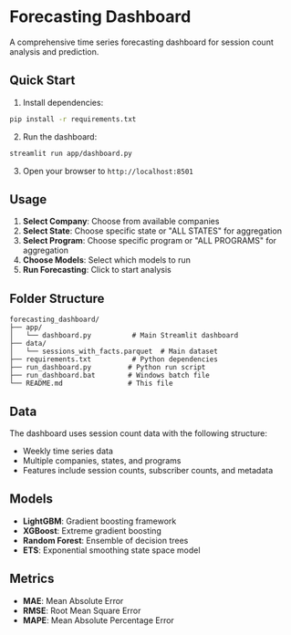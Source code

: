 # Forecasting Dashboard

A comprehensive time series forecasting dashboard for session count analysis and prediction.

## Quick Start

1. Install dependencies:
```bash
pip install -r requirements.txt
```

2. Run the dashboard:
```bash
streamlit run app/dashboard.py
```

3. Open your browser to `http://localhost:8501`

## Usage

1. **Select Company**: Choose from available companies
2. **Select State**: Choose specific state or "ALL STATES" for aggregation
3. **Select Program**: Choose specific program or "ALL PROGRAMS" for aggregation
4. **Choose Models**: Select which models to run
5. **Run Forecasting**: Click to start analysis

## Folder Structure

```
forecasting_dashboard/
├── app/
│   └── dashboard.py          # Main Streamlit dashboard
├── data/
│   └── sessions_with_facts.parquet  # Main dataset
├── requirements.txt          # Python dependencies
├── run_dashboard.py         # Python run script
├── run_dashboard.bat        # Windows batch file
└── README.md                # This file
```

## Data

The dashboard uses session count data with the following structure:
- Weekly time series data
- Multiple companies, states, and programs
- Features include session counts, subscriber counts, and metadata

## Models

- **LightGBM**: Gradient boosting framework
- **XGBoost**: Extreme gradient boosting
- **Random Forest**: Ensemble of decision trees
- **ETS**: Exponential smoothing state space model

## Metrics

- **MAE**: Mean Absolute Error
- **RMSE**: Root Mean Square Error
- **MAPE**: Mean Absolute Percentage Error 